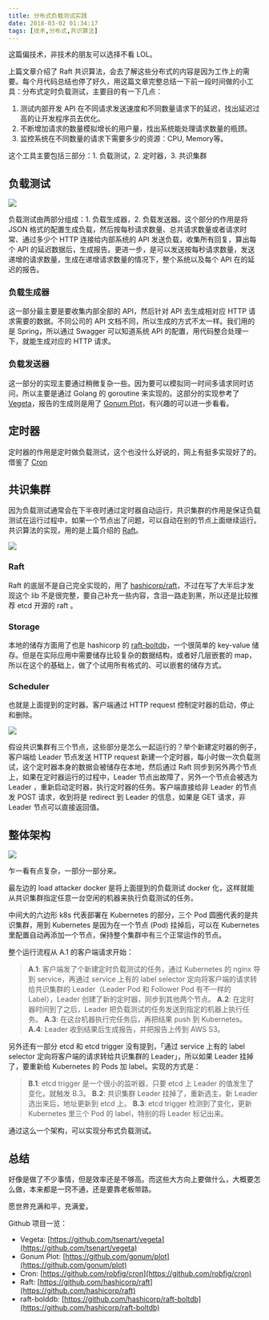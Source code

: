 ```yaml
---
title: 分布式负载测试实践
date: 2018-03-02 01:34:17
tags: [技术,分布式,共识算法]
---
```

这篇偏技术，非技术的朋友可以选择不看 LOL。

上篇文章介绍了 Raft 共识算法，会去了解这些分布式的内容是因为工作上的需要。每个月代码总结也停了好久，用这篇文章完整总结一下前一段时间做的小工具：分布式定时负载测试，主要目的有一下几点：

1.  测试内部开发 API 在不同请求发送速度和不同数量请求下的延迟，找出延迟过高的让开发程序员去优化。
2.  不断增加请求的数量模拟增长的用户量，找出系统能处理请求数量的瓶颈。
3.  监控系统在不同数量的请求下需要多少的资源：CPU, Memory等。

这个工具主要包括三部分：1. 负载测试，2. 定时器，3. 共识集群

## 负载测试

![](http://upload-images.jianshu.io/upload_images/2736397-d41dd808d7f22ff7.png?imageMogr2/auto-orient/strip%7CimageView2/2/w/1240)

负载测试由两部分组成：1\. 负载生成器，2\. 负载发送器。这个部分的作用是将 JSON 格式的配置生成负载，然后按每秒请求数量、总共请求数量或者请求时常、通过多少个 HTTP 连接给内部系统的 API 发送负载，收集所有回复，算出每个 API 的延迟数据后，生成报告。更进一步，是可以发送按每秒请求数量，发送递增的请求数量，生成在递增请求数量的情况下，整个系统以及每个 API 在的延迟的报告。

### 负载生成器

这一部分最主要是要收集内部全部的 API，然后针对 API 去生成相对应 HTTP 请求需要的数据。不同公司的 API 文档不同，所以生成的方式不太一样。我们用的是 Spring，所以通过 Swagger 可以知道系统 API 的配置，用代码整合处理一下，就能生成对应的 HTTP 请求。

### 负载发送器

这一部分的实现主要通过稍微复杂一些。因为要可以模拟同一时间多请求同时访问，所以主要是通过 Golang 的 goroutine 来实现的。这部分的实现参考了 [Vegeta](https://github.com/tsenart/vegeta)，报告的生成则是用了 [Gonum Plot](https://github.com/gonum/plot)，有兴趣的可以进一步看看。

## 定时器

定时器的作用是定时做负载测试，这个也没什么好说的，网上有挺多实现好了的。借鉴了 [Cron](https://github.com/robfig/cron)

## 共识集群

因为负载测试通常会在下半夜时通过定时器自动运行，共识集群的作用是保证负载测试在运行过程中，如果一个节点出了问题，可以自动在别的节点上面继续运行。共识算法的实现，用的是上篇介绍的 [Raft](https://www.jianshu.com/p/8e4bbe7e276c)。

![](http://upload-images.jianshu.io/upload_images/2736397-161d81b24dc81494.png?imageMogr2/auto-orient/strip%7CimageView2/2/w/1240)

### Raft

Raft 的底层不是自己完全实现的，用了 [hashicorp/raft](https://github.com/hashicorp/raft)，不过在写了大半后才发现这个 lib 不是很完整，要自己补充一些内容，含泪一路走到黑，所以还是比较推荐 etcd 开源的 raft 。

### Storage

本地的储存方面用了也是 hashicorp 的 [raft-boltdb](https://github.com/hashicorp/raft-boltdb)，一个很简单的 key-value 储存。但是在实际应用中需要储存比较复杂的数据结构，或者好几层嵌套的 map，所以在这个的基础上，做了个试用所有格式的、可以嵌套的储存方式。

### Scheduler

也就是上面提到的定时器。客户端通过 HTTP request 控制定时器的启动，停止和删除。

![](http://upload-images.jianshu.io/upload_images/2736397-278108eef8978b0e.jpeg?imageMogr2/auto-orient/strip%7CimageView2/2/w/1240)

假设共识集群有三个节点，这些部分是怎么一起运行的？举个新建定时器的例子，客户端给 Leader 节点发送 HTTP request 新建一个定时器，每小时做一次负载测试，这个定时器本身的数据会被储存在本地，然后通过 Raft 同步到另外两个节点上，如果在定时器运行的过程中，Leader 节点出故障了，另外一个节点会被选为 Leader ，重新启动定时器，执行定时器的任务。客户端直接给非 Leader 的节点发 POST 请求，收到将是 redirect 到 Leader 的信息，如果是 GET 请求，非 Leader 节点可以直接返回值。

## 整体架构

![](http://upload-images.jianshu.io/upload_images/2736397-a62cbe89a9dc8937.jpeg?imageMogr2/auto-orient/strip%7CimageView2/2/w/1240)

乍一看有点复杂，一部分一部分来。

最左边的 load attacker docker 是将上面提到的负载测试 docker 化，这样就能从共识集群指定任意一台空闲的机器来执行负载测试的任务。

中间大的六边形 k8s 代表部署在 Kubernetes 的部分，三个 Pod 圆圈代表的是共识集群，用到 Kubernetes 是因为在一个节点 (Pod) 挂掉后，可以在 Kubernetes 里配置自动再添加一个节点，保持整个集群中有三个正常运作的节点。

整个运行流程从 A.1 的客户端请求开始：
>**A.1**: 客户端发了个新建定时负载测试的任务，通过 Kubernetes 的 nginx 导到 service，再通过 service 上有的 label selector 定向将客户端的请求转给共识集群的 Leader（Leader Pod 和 Follower Pod 有不一样的 Label），Leader 创建了新的定时器，同步到其他两个节点。
**A.2**: 在定时器时间到了之后，Leader 把负载测试的任务发送到指定的机器上执行任务。
**A.3**: 在这台机器执行完任务后，再把结果 push 到 Kubernetes。
**A.4**: Leader 收到结果后生成报告，并把报告上传到 AWS S3。


另外还有一部分 etcd 和 etcd trigger 没有提到，「通过 service 上有的 label selector 定向将客户端的请求转给共识集群的 Leader」，所以如果 Leader 挂掉了，要重新给 Kubernetes 的 Pods 加 label。实现的方式是：
>**B.1**: etcd trigger 是一个很小的监听器，只要 etcd 上 Leader 的值发生了变化，就触发 B.3。
**B.2**: 共识集群 Leader 挂掉了，重新选主，新 Leader 选出来后，地址更新到 etcd 上。
**B.3**: etcd trigger 检测到了变化，更新 Kubernetes 里三个 Pod 的 label，特别的将 Leader 标记出来。

通过这么一个架构，可以实现分布式负载测试。

## 总结

好像是做了不少事情，但是效率还是不够高。而这些大方向上要做什么，大概要怎么做，本来都是一窍不通，还是要靠老板带路。

愿世界充满和平，充满爱。


Github 项目一览：
- Vegeta: [https://github.com/tsenart/vegeta](https://github.com/tsenart/vegeta)
- Gonum Plot: [https://github.com/gonum/plot](https://github.com/gonum/plot)
- Cron: [https://github.com/robfig/cron](https://github.com/robfig/cron)
- Raft: [https://github.com/hashicorp/raft](https://github.com/hashicorp/raft)
- raft-bolddb: [https://github.com/hashicorp/raft-boltdb](https://github.com/hashicorp/raft-boltdb)
